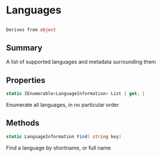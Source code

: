 # Languages

## 
```c#
Derives from object
```

## Summary

A list of supported languages and metadata surrounding them
## Properties

```c#
static IEnumerable<LanguageInformation> List { get; } 
```
Enumerate all languages, in no particular order
## Methods

```c#
static LanguageInformation Find( string key) 
```
Find a language by shortname, or full name

